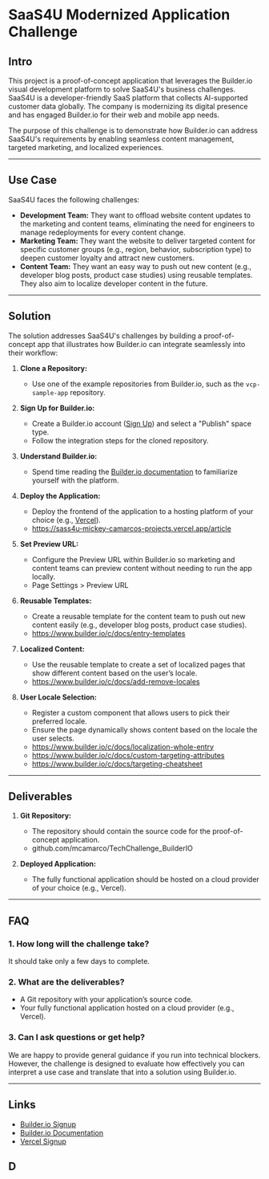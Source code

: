 # SaaS4U Modernized Application Challenge

## Intro

This project is a proof-of-concept application that leverages the Builder.io visual development platform to solve SaaS4U's business challenges. SaaS4U is a developer-friendly SaaS platform that collects AI-supported customer data globally. The company is modernizing its digital presence and has engaged Builder.io for their web and mobile app needs.

The purpose of this challenge is to demonstrate how Builder.io can address SaaS4U's requirements by enabling seamless content management, targeted marketing, and localized experiences.

---

## Use Case

SaaS4U faces the following challenges:

- **Development Team:** They want to offload website content updates to the marketing and content teams, eliminating the need for engineers to manage redeployments for every content change.
- **Marketing Team:** They want the website to deliver targeted content for specific customer groups (e.g., region, behavior, subscription type) to deepen customer loyalty and attract new customers.
- **Content Team:** They want an easy way to push out new content (e.g., developer blog posts, product case studies) using reusable templates. They also aim to localize developer content in the future.

---

## Solution

The solution addresses SaaS4U's challenges by building a proof-of-concept app that illustrates how Builder.io can integrate seamlessly into their workflow:

1. **Clone a Repository:**
   - Use one of the example repositories from Builder.io, such as the `vcp-sample-app` repository.

2. **Sign Up for Builder.io:**
   - Create a Builder.io account ([Sign Up](https://builder.io/signup)) and select a "Publish" space type.
   - Follow the integration steps for the cloned repository.

3. **Understand Builder.io:**
   - Spend time reading the [Builder.io documentation](https://builder.io/docs/) to familiarize yourself with the platform.

4. **Deploy the Application:**
   - Deploy the frontend of the application to a hosting platform of your choice (e.g., [Vercel](https://vercel.com/signup)).
   - https://sass4u-mickey-camarcos-projects.vercel.app/article

5. **Set Preview URL:**
   - Configure the Preview URL within Builder.io so marketing and content teams can preview content without needing to run the app locally.
   - Page Settings > Preview URL

6. **Reusable Templates:**
   - Create a reusable template for the content team to push out new content easily (e.g., developer blog posts, product case studies).
   - https://www.builder.io/c/docs/entry-templates

7. **Localized Content:**
   - Use the reusable template to create a set of localized pages that show different content based on the user’s locale.
   - https://www.builder.io/c/docs/add-remove-locales
  

8. **User Locale Selection:**
   - Register a custom component that allows users to pick their preferred locale.
   - Ensure the page dynamically shows content based on the locale the user selects.
   - https://www.builder.io/c/docs/localization-whole-entry
   - https://www.builder.io/c/docs/custom-targeting-attributes
   - https://www.builder.io/c/docs/targeting-cheatsheet
---

## Deliverables

1. **Git Repository:**
   - The repository should contain the source code for the proof-of-concept application.
   - github.com/mcamarco/TechChallenge_BuilderIO

2. **Deployed Application:**
   - The fully functional application should be hosted on a cloud provider of your choice (e.g., Vercel).
   

---

## FAQ

### 1. How long will the challenge take?
It should take only a few days to complete.

### 2. What are the deliverables?
- A Git repository with your application’s source code.
- Your fully functional application hosted on a cloud provider (e.g., Vercel).

### 3. Can I ask questions or get help?
We are happy to provide general guidance if you run into technical blockers. However, the challenge is designed to evaluate how effectively you can interpret a use case and translate that into a solution using Builder.io.

--- 

## Links

- [Builder.io Signup](https://builder.io/signup)
- [Builder.io Documentation](https://builder.io/docs)
- [Vercel Signup](https://vercel.com/signup)

## D